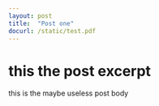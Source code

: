 ```yaml
---
layout: post
title:  "Post one"
docurl: /static/test.pdf
---
```


# this the post excerpt

this is the maybe useless post body


